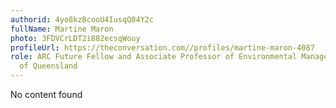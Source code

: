 ```yaml
---
authorid: 4yo8kzBcooU4IusqQ84Y2c
fullName: Martine Maron
photo: 3FDVCrLDT2i882ecsqWouy
profileUrl: https://theconversation.com//profiles/martine-maron-4087
role: ARC Future Fellow and Associate Professor of Environmental Management, The University
  of Queensland
---
```

No content found